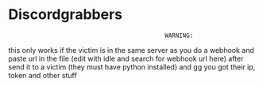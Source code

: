 # Discordgrabbers

 
                                                WARNING:
this only works if the victim is in the same server as you do a webhook and paste url in the file (edit with idle and search for webhook url here) after send it to a victim (they must have python installed) and gg you got their ip, token and other stuff

